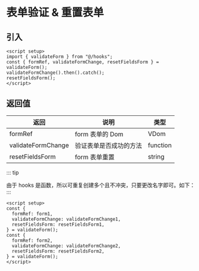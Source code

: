 # 表单验证 & 重置表单

## 引入

```vue
<script setup>
import { validateForm } from "@/hooks";
const { formRef, validateFormChange, resetFieldsForm } = validateForm();
validateFormChange().then().catch();
resetFieldsForm();
</script>
```

## 返回值

| 返回               | 说明                   | 类型     |
| ------------------ | ---------------------- | -------- |
| formRef            | form 表单的 Dom        | VDom     |
| validateFormChange | 验证表单是否成功的方法 | function |
| resetFieldsForm    | form 表单重置          | string   |

::: tip

由于 hooks 是函数，所以可重复创建多个且不冲突，只要更改名字即可。如下：
:::

```vue
<script setup>
const {
  formRef: form1,
  validateFormChange: validateFormChange1,
  resetFieldsForm: resetFieldsForm1,
} = validateForm();
const {
  formRef: form2,
  validateFormChange: validateFormChange2,
  resetFieldsForm: resetFieldsForm2,
} = validateForm();
</script>
```
